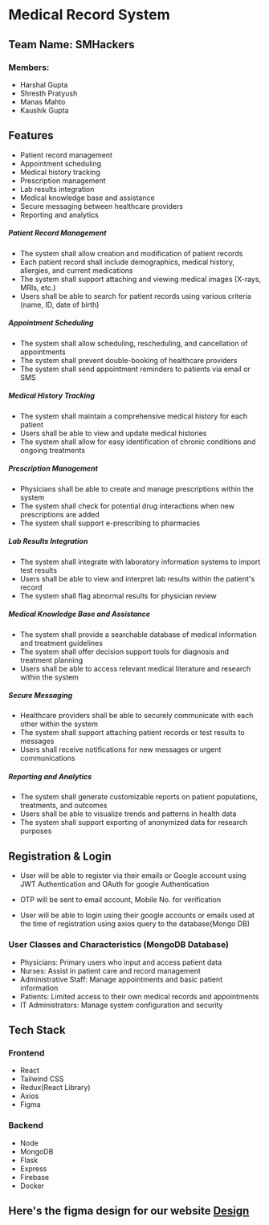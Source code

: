 # Medical Record System

## Team Name: SMHackers
### Members:
- Harshal Gupta
- Shresth Pratyush
- Manas Mahto
- Kaushik Gupta

## Features
- Patient record management
- Appointment scheduling
- Medical history tracking
- Prescription management
- Lab results integration
- Medical knowledge base and assistance
- Secure messaging between healthcare providers
- Reporting and analytics


##### Patient Record Management
- The system shall allow creation and modification of patient records
- Each patient record shall include demographics, medical history, allergies, and current medications
- The system shall support attaching and viewing medical images (X-rays, MRIs, etc.)
- Users shall be able to search for patient records using various criteria (name, ID, date of birth)

##### Appointment Scheduling
- The system shall allow scheduling, rescheduling, and cancellation of appointments
- The system shall prevent double-booking of healthcare providers
- The system shall send appointment reminders to patients via email or SMS

##### Medical History Tracking
- The system shall maintain a comprehensive medical history for each patient
- Users shall be able to view and update medical histories
- The system shall allow for easy identification of chronic conditions and ongoing treatments

##### Prescription Management
- Physicians shall be able to create and manage prescriptions within the system
- The system shall check for potential drug interactions when new prescriptions are added
- The system shall support e-prescribing to pharmacies

##### Lab Results Integration
- The system shall integrate with laboratory information systems to import test results
- Users shall be able to view and interpret lab results within the patient's record
- The system shall flag abnormal results for physician review

##### Medical Knowledge Base and Assistance
- The system shall provide a searchable database of medical information and treatment guidelines
- The system shall offer decision support tools for diagnosis and treatment planning
- Users shall be able to access relevant medical literature and research within the system

##### Secure Messaging
- Healthcare providers shall be able to securely communicate with each other within the system
- The system shall support attaching patient records or test results to messages
- Users shall receive notifications for new messages or urgent communications

##### Reporting and Analytics
- The system shall generate customizable reports on patient populations, treatments, and outcomes
- Users shall be able to visualize trends and patterns in health data
- The system shall support exporting of anonymized data for research purposes

## Registration & Login
- User will be able to register via their emails or Google account using JWT Authentication and OAuth for google Authentication
- OTP will be sent to email account, Mobile No. for verification

- User will be able to login using their google accounts or emails used at the time of registration using axios query to the database(Mongo DB)
### User Classes and Characteristics (MongoDB Database)
- Physicians: Primary users who input and access patient data
- Nurses: Assist in patient care and record management
- Administrative Staff: Manage appointments and basic patient information
- Patients: Limited access to their own medical records and appointments
- IT Administrators: Manage system configuration and security


## Tech Stack
### Frontend
- React
- Tailwind CSS
- Redux(React Library)
- Axios
- Figma

### Backend
- Node
- MongoDB
- Flask
- Express
- Firebase
- Docker

## Here's the figma design for our website [Design](https://www.figma.com/design/tIpj8R0GSiz43zEHWRH17F/Medic?node-id=0-1&t=buuKm4BnJ3w8z1cZ-1 )